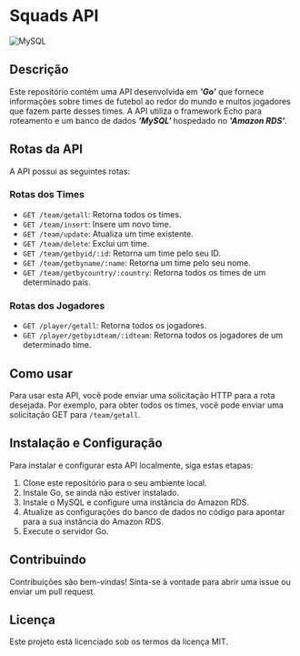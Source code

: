 # Squads API

![MySQL](https://img.shields.io/badge/mysql-%2300f.svg?style=for-the-badge&logo=mysql&logoColor=white)

## Descrição

Este repositório contém uma API desenvolvida em ___'Go'___ que fornece informações sobre times de futebol ao redor do mundo e muitos jogadores que fazem parte desses times. A API utiliza o framework Echo para roteamento e um banco de dados ___'MySQL'___ hospedado no ___'Amazon RDS'___.

## Rotas da API

A API possui as seguintes rotas:

### Rotas dos Times

- `GET /team/getall`: Retorna todos os times.
- `GET /team/insert`: Insere um novo time.
- `GET /team/update`: Atualiza um time existente.
- `GET /team/delete`: Exclui um time.
- `GET /team/getbyid/:id`: Retorna um time pelo seu ID.
- `GET /team/getbyname/:name`: Retorna um time pelo seu nome.
- `GET /team/getbycountry/:country`: Retorna todos os times de um determinado país.

### Rotas dos Jogadores

- `GET /player/getall`: Retorna todos os jogadores.
- `GET /player/getbyidteam/:idteam`: Retorna todos os jogadores de um determinado time.

## Como usar

Para usar esta API, você pode enviar uma solicitação HTTP para a rota desejada. Por exemplo, para obter todos os times, você pode enviar uma solicitação GET para `/team/getall`.

## Instalação e Configuração

Para instalar e configurar esta API localmente, siga estas etapas:

1. Clone este repositório para o seu ambiente local.
2. Instale Go, se ainda não estiver instalado.
3. Instale o MySQL e configure uma instância do Amazon RDS.
4. Atualize as configurações do banco de dados no código para apontar para a sua instância do Amazon RDS.
5. Execute o servidor Go.

## Contribuindo

Contribuições são bem-vindas! Sinta-se à vontade para abrir uma issue ou enviar um pull request.

## Licença

Este projeto está licenciado sob os termos da licença MIT.
